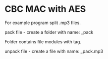 # CBC MAC with AES

For example program split .mp3 files.

pack file - create a folder with name: <filename>_pack

Folder contains file modules with tag.

unpack file - create a file with name: <filename>_pack.mp3
